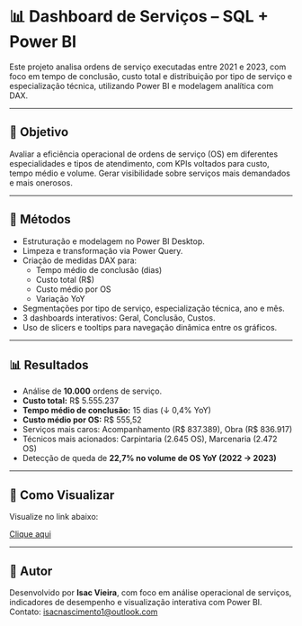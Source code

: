 # 📊 Dashboard de Serviços – SQL + Power BI

Este projeto analisa ordens de serviço executadas entre 2021 e 2023, com foco em tempo de conclusão, custo total e distribuição por tipo de serviço e especialização técnica, utilizando Power BI e modelagem analítica com DAX.

---

## 🎯 Objetivo

Avaliar a eficiência operacional de ordens de serviço (OS) em diferentes especialidades e tipos de atendimento, com KPIs voltados para custo, tempo médio e volume. Gerar visibilidade sobre serviços mais demandados e mais onerosos.

---

## 🧪 Métodos

- Estruturação e modelagem no Power BI Desktop.  
- Limpeza e transformação via Power Query.  
- Criação de medidas DAX para:  
  - Tempo médio de conclusão (dias)  
  - Custo total (R$)  
  - Custo médio por OS  
  - Variação YoY  
- Segmentações por tipo de serviço, especialização técnica, ano e mês.  
- 3 dashboards interativos: Geral, Conclusão, Custos.  
- Uso de slicers e tooltips para navegação dinâmica entre os gráficos.  

---

## 📊 Resultados

- Análise de **10.000** ordens de serviço.  
- **Custo total:** R$ 5.555.237  
- **Tempo médio de conclusão:** 15 dias (↓ 0,4% YoY)  
- **Custo médio por OS:** R$ 555,52  
- Serviços mais caros: Acompanhamento (R$ 837.389), Obra (R$ 836.917)  
- Técnicos mais acionados: Carpintaria (2.645 OS), Marcenaria (2.472 OS)  
- Detecção de queda de **22,7% no volume de OS YoY (2022 → 2023)**

---

## 🚀 Como Visualizar

Visualize no link abaixo:

[Clique aqui](https://app.powerbi.com/view?r=eyJrIjoiODIzMzVkNzYtMWI2OS00MjQwLWI4MzItYzRlNjE3MWJjYjY1IiwidCI6IjE2OGQ0MTM3LWQ2ZjYtNDVmOC1hYWE3LWQxYTcwMjMzMDk1ZSIsImMiOjR9)

---

## 👤 Autor

Desenvolvido por **Isac Vieira**, com foco em análise operacional de serviços, indicadores de desempenho e visualização interativa com Power BI.  
Contato: isacnascimento1@outlook.com

